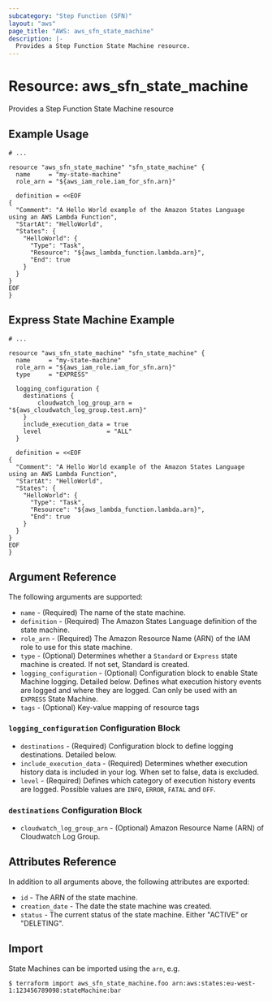 ```yaml
---
subcategory: "Step Function (SFN)"
layout: "aws"
page_title: "AWS: aws_sfn_state_machine"
description: |-
  Provides a Step Function State Machine resource.
---
```


# Resource: aws_sfn_state_machine

Provides a Step Function State Machine resource

## Example Usage

```hcl
# ...

resource "aws_sfn_state_machine" "sfn_state_machine" {
  name     = "my-state-machine"
  role_arn = "${aws_iam_role.iam_for_sfn.arn}"

  definition = <<EOF
{
  "Comment": "A Hello World example of the Amazon States Language using an AWS Lambda Function",
  "StartAt": "HelloWorld",
  "States": {
    "HelloWorld": {
      "Type": "Task",
      "Resource": "${aws_lambda_function.lambda.arn}",
      "End": true
    }
  }
}
EOF
}
```

## Express State Machine Example

```hcl
# ...

resource "aws_sfn_state_machine" "sfn_state_machine" {
  name     = "my-state-machine"
  role_arn = "${aws_iam_role.iam_for_sfn.arn}"
  type     = "EXPRESS"

  logging_configuration {
	destinations {
		cloudwatch_log_group_arn = "${aws_cloudwatch_log_group.test.arn}"
    }
	include_execution_data = true
	level                  = "ALL"
  }

  definition = <<EOF
{
  "Comment": "A Hello World example of the Amazon States Language using an AWS Lambda Function",
  "StartAt": "HelloWorld",
  "States": {
    "HelloWorld": {
      "Type": "Task",
      "Resource": "${aws_lambda_function.lambda.arn}",
      "End": true
    }
  }
}
EOF
}
```

## Argument Reference

The following arguments are supported:

* `name` - (Required) The name of the state machine.
* `definition` - (Required) The Amazon States Language definition of the state machine.
* `role_arn` - (Required) The Amazon Resource Name (ARN) of the IAM role to use for this state machine.
* `type` - (Optional) Determines whether a `Standard` or `Express` state machine is created. If not set, Standard is created.
* `logging_configuration` - (Optional) Configuration block to enable State Machine logging. Detailed below. Defines what execution history events are logged and where they are logged. Can only be used with an `EXPRESS` State Machine.
* `tags` - (Optional) Key-value mapping of resource tags

### `logging_configuration` Configuration Block

* `destinations` - (Required) Configuration block to define logging destinations. Detailed below.
* `include_execution_data` - (Required) Determines whether execution history data is included in your log. When set to false, data is excluded.
* `level` - (Required) Defines which category of execution history events are logged. Possible values are `INFO`, `ERROR`, `FATAL` and `OFF`.

### `destinations` Configuration Block

* `cloudwatch_log_group_arn` - (Optional) Amazon Resource Name (ARN) of Cloudwatch Log Group.

## Attributes Reference

In addition to all arguments above, the following attributes are exported:

* `id` - The ARN of the state machine.
* `creation_date` - The date the state machine was created.
* `status` - The current status of the state machine. Either "ACTIVE" or "DELETING".

## Import

State Machines can be imported using the `arn`, e.g.

```
$ terraform import aws_sfn_state_machine.foo arn:aws:states:eu-west-1:123456789098:stateMachine:bar
```
